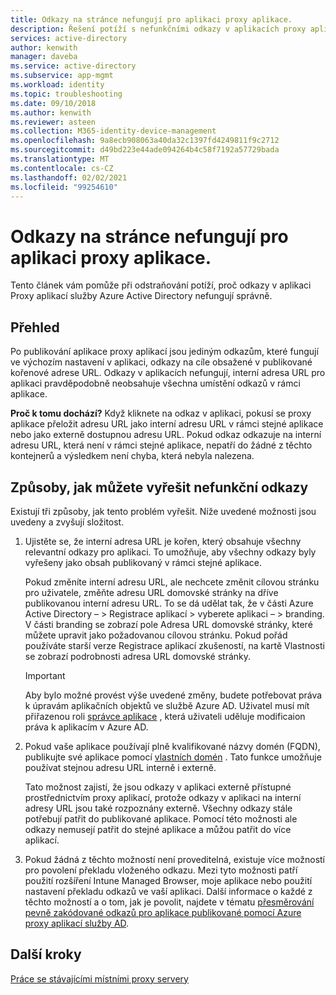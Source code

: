 ```yaml
---
title: Odkazy na stránce nefungují pro aplikaci proxy aplikace.
description: Řešení potíží s nefunkčními odkazy v aplikacích proxy aplikací, které jste integrují s Azure AD
services: active-directory
author: kenwith
manager: daveba
ms.service: active-directory
ms.subservice: app-mgmt
ms.workload: identity
ms.topic: troubleshooting
ms.date: 09/10/2018
ms.author: kenwith
ms.reviewer: asteen
ms.collection: M365-identity-device-management
ms.openlocfilehash: 9a8ecb908063a40da32c1397fd4249811f9c2712
ms.sourcegitcommit: d49bd223e44ade094264b4c58f7192a57729bada
ms.translationtype: MT
ms.contentlocale: cs-CZ
ms.lasthandoff: 02/02/2021
ms.locfileid: "99254610"
---
```

# <a name="links-on-the-page-dont-work-for-an-application-proxy-application"></a>Odkazy na stránce nefungují pro aplikaci proxy aplikace.

Tento článek vám pomůže při odstraňování potíží, proč odkazy v aplikaci Proxy aplikací služby Azure Active Directory nefungují správně.

## <a name="overview"></a>Přehled 
Po publikování aplikace proxy aplikací jsou jediným odkazům, které fungují ve výchozím nastavení v aplikaci, odkazy na cíle obsažené v publikované kořenové adrese URL. Odkazy v aplikacích nefungují, interní adresa URL pro aplikaci pravděpodobně neobsahuje všechna umístění odkazů v rámci aplikace.

**Proč k tomu dochází?** Když kliknete na odkaz v aplikaci, pokusí se proxy aplikace přeložit adresu URL jako interní adresu URL v rámci stejné aplikace nebo jako externě dostupnou adresu URL. Pokud odkaz odkazuje na interní adresu URL, která není v rámci stejné aplikace, nepatří do žádné z těchto kontejnerů a výsledkem není chyba, která nebyla nalezena.

## <a name="ways-you-can-resolve-broken-links"></a>Způsoby, jak můžete vyřešit nefunkční odkazy

Existují tři způsoby, jak tento problém vyřešit. Níže uvedené možnosti jsou uvedeny a zvyšují složitost.

1.  Ujistěte se, že interní adresa URL je kořen, který obsahuje všechny relevantní odkazy pro aplikaci. To umožňuje, aby všechny odkazy byly vyřešeny jako obsah publikovaný v rámci stejné aplikace.

    Pokud změníte interní adresu URL, ale nechcete změnit cílovou stránku pro uživatele, změňte adresu URL domovské stránky na dříve publikovanou interní adresu URL. To se dá udělat tak, že v části Azure Active Directory – &gt; Registrace aplikací &gt; vyberete aplikaci – &gt; branding. V části branding se zobrazí pole Adresa URL domovské stránky, které můžete upravit jako požadovanou cílovou stránku. Pokud pořád používáte starší verze Registrace aplikací zkušeností, na kartě Vlastnosti se zobrazí podrobnosti adresa URL domovské stránky. 
    
    > [!IMPORTANT]
    > Aby bylo možné provést výše uvedené změny, budete potřebovat práva k úpravám aplikačních objektů ve službě Azure AD. Uživatel musí mít přiřazenou roli [správce aplikace](../roles/delegate-app-roles.md#assign-built-in-application-admin-roles) , která uživateli uděluje modificaion práva k aplikacím v Azure AD.
    >

2.  Pokud vaše aplikace používají plně kvalifikované názvy domén (FQDN), publikujte své aplikace pomocí [vlastních domén](application-proxy-configure-custom-domain.md) . Tato funkce umožňuje používat stejnou adresu URL interně i externě.

    Tato možnost zajistí, že jsou odkazy v aplikaci externě přístupné prostřednictvím proxy aplikací, protože odkazy v aplikaci na interní adresy URL jsou také rozpoznány externě. Všechny odkazy stále potřebují patřit do publikované aplikace. Pomocí této možnosti ale odkazy nemusejí patřit do stejné aplikace a můžou patřit do více aplikací.

3.  Pokud žádná z těchto možností není proveditelná, existuje více možností pro povolení překladu vloženého odkazu. Mezi tyto možnosti patří použití rozšíření Intune Managed Browser, moje aplikace nebo použití nastavení překladu odkazů ve vaší aplikaci. Další informace o každé z těchto možností a o tom, jak je povolit, najdete v tématu [přesměrování pevně zakódované odkazů pro aplikace publikované pomocí Azure proxy aplikací služby AD](application-proxy-configure-hard-coded-link-translation.md).

## <a name="next-steps"></a>Další kroky
[Práce se stávajícími místními proxy servery](application-proxy-configure-connectors-with-proxy-servers.md)

